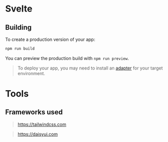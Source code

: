 # Svelte

## Building

To create a production version of your app:

```bash
npm run build
```

You can preview the production build with `npm run preview`.

> To deploy your app, you may need to install an [adapter](https://kit.svelte.dev/docs/adapters) for your target environment.

# Tools

## Frameworks used 

> https://tailwindcss.com

> https://daisyui.com
